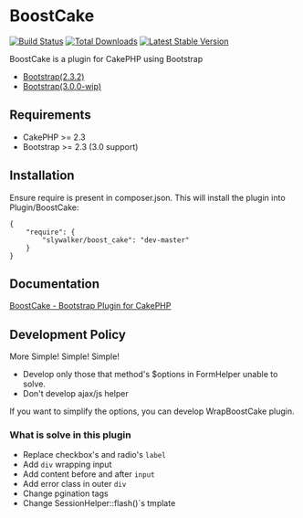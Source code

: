 # BoostCake

[![Build Status](https://travis-ci.org/slywalker/cakephp-plugin-boost_cake.png)](https://travis-ci.org/slywalker/cakephp-plugin-boost_cake)
[![Total Downloads](https://poser.pugx.org/slywalker/boost_cake/d/total.png)](https://packagist.org/packages/slywalker/boost_cake)
[![Latest Stable Version](https://poser.pugx.org/slywalker/boost_cake/v/stable.png)](https://packagist.org/packages/slywalker/boost_cake)

BoostCake is a plugin for CakePHP using Bootstrap

* [Bootstrap(2.3.2)](https://github.com/twitter/bootstrap)
* [Bootstrap(3.0.0-wip)](https://github.com/twitter/bootstrap/tree/3.0.0-wip)

## Requirements

* CakePHP >= 2.3
* Bootstrap >= 2.3 (3.0 support)

## Installation

Ensure require is present in composer.json. This will install the plugin into Plugin/BoostCake:

	{
		"require": {
			"slywalker/boost_cake": "dev-master"
		}
	}
	
## Documentation

[BoostCake - Bootstrap Plugin for CakePHP](http://slywalker.github.io/cakephp-plugin-boost_cake/)

## Development Policy

More Simple! Simple! Simple!

* Develop only those that method's $options in FormHelper unable to solve.
* Don't develop ajax/js helper

If you want to simplify the options, you can develop WrapBoostCake plugin.

### What is solve in this plugin

* Replace checkbox's and radio's `label`
* Add `div` wrapping input
* Add content before and after `input`
* Add error class in outer `div`
* Change pgination tags
* Change SessionHelper::flash()`s tmplate
